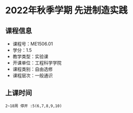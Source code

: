 # 2022年秋季学期 先进制造实践 






## 课程信息

- 课程号：ME1506.01
- 学分：1.5
- 教学类型：实验课
- 开课单位：工程科学学院
- 课程类别：自由选修
- 课程层次：一般通识

## 上课时间

```
2~18周 停开 :5(6,7,8,9,10)
```

